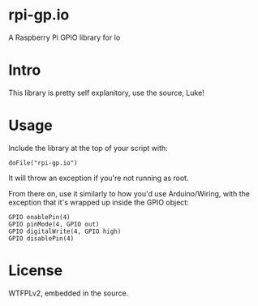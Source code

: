 rpi-gp.io
===========

A Raspberry Pi GPIO library for Io

Intro
=====
This library is pretty self explanitory, use the source, Luke!

Usage
=====
Include the library at the top of your script with:

    doFile("rpi-gp.io")

It will throw an exception if you're not running as root.

From there on, use it similarly to how you'd use Arduino/Wiring,
with the exception that it's wrapped up inside the GPIO object:

    GPIO enablePin(4)
    GPIO pinMode(4, GPIO out)
    GPIO digitalWrite(4, GPIO high)
    GPIO disablePin(4)

License
=======
WTFPLv2, embedded in the source.
